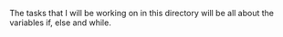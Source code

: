 The tasks that I will be working on in this directory will be all about the variables if, else and while.
